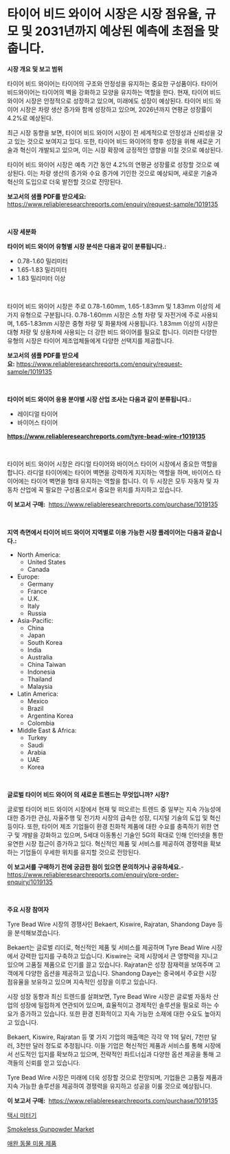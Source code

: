 <p><h1>타이어 비드 와이어 시장은 시장 점유율, 규모 및 2031년까지 예상된 예측에 초점을 맞춥니다.</h1></p><p><strong>시장 개요 및 보고 범위</strong></p>
<p><p>타이어 비드 와이어는 타이어의 구조와 안정성을 유지하는 중요한 구성품이다. 타이어 비드와이어는 타이어의 벽을 강화하고 모양을 유지하는 역할을 한다. 현재, 타이어 비드 와이어 시장은 안정적으로 성장하고 있으며, 미래에도 성장이 예상된다. 타이어 비드 와이어 시장은 차량 생산 증가와 함께 성장하고 있으며, 2026년까지 연평균 성장률이 4.2%로 예상된다.</p><p>최근 시장 동향을 보면, 타이어 비드 와이어 시장이 전 세계적으로 안정성과 신뢰성을 갖고 있는 것으로 보여지고 있다. 또한, 타이어 비드 와이어의 향후 성장을 위해 새로운 기술과 혁신이 개발되고 있으며, 이는 시장 확장에 긍정적인 영향을 미칠 것으로 예상된다.</p><p>타이어 비드 와이어 시장은 예측 기간 동안 4.2%의 연평균 성장률로 성장할 것으로 예상된다. 이는 차량 생산의 증가와 수요 증가에 기인한 것으로 예상되며, 새로운 기술과 혁신의 도입으로 더욱 발전할 것으로 전망된다.</p></p>
<p><strong>보고서의 샘플 PDF를 받으세요:</strong> <a href="https://www.reliableresearchreports.com/enquiry/request-sample/1019135">https://www.reliableresearchreports.com/enquiry/request-sample/1019135</a></p>
<p>&nbsp;</p>
<p><strong>시장 세분화</strong></p>
<p><strong>타이어 비드 와이어 유형별 시장 분석은 다음과 같이 분류됩니다.:</strong></p>
<p><ul><li>0.78-1.60 밀리미터</li><li>1.65-1.83 밀리미터</li><li>1.83 밀리미터 이상</li></ul></p>
<p>&nbsp;</p>
<p><p>타이어 비드 와이어 시장은 주로 0.78-1.60mm, 1.65-1.83mm 및 1.83mm 이상의 세 가지 유형으로 구분됩니다. 0.78-1.60mm 시장은 소형 차량 및 자전거에 주로 사용되며, 1.65-1.83mm 시장은 중형 차량 및 화물차에 사용됩니다. 1.83mm 이상의 시장은 대형 차량 및 상용차에 사용되는 더 강한 비드 와이어를 필요로 합니다. 이러한 다양한 유형의 시장은 타이어 제조업체들에게 다양한 선택지를 제공합니다.</p></p>
<p><strong>보고서의 샘플 PDF를 받으세요:</strong>&nbsp;<a href="https://www.reliableresearchreports.com/enquiry/request-sample/1019135">https://www.reliableresearchreports.com/enquiry/request-sample/1019135</a></p>
<p>&nbsp;</p>
<p><strong> 타이어 비드 와이어 응용 분야별 시장 산업 조사는 다음과 같이 분류됩니다.:</strong></p>
<p><ul><li>레이디얼 타이어</li><li>바이어스 타이어</li></ul></p>
<p><strong><a href="https://www.reliableresearchreports.com/tyre-bead-wire-r1019135">https://www.reliableresearchreports.com/tyre-bead-wire-r1019135</a></strong></p>
<p>&nbsp;</p>
<p><p>타이어 비드 와이어 시장은 라디얼 타이어와 바이어스 타이어 시장에서 중요한 역할을 합니다. 라디얼 타이어에는 타이어 벽면을 강력하게 지지하는 역할을 하며, 바이어스 타이어에는 타이어 벽면을 형태 유지하는 역할을 합니다. 이 두 시장은 모두 자동차 및 자동차 산업에 꼭 필요한 구성품으로서 중요한 위치를 차지하고 있습니다.</p></p>
<p><strong>이 보고서 구매:</strong>&nbsp; <a href="https://www.reliableresearchreports.com/purchase/1019135">https://www.reliableresearchreports.com/purchase/1019135</a></p>
<p>&nbsp;</p>
<p><strong>지역 측면에서 타이어 비드 와이어 지역별로 이용 가능한 시장 플레이어는 다음과 같습니다.:</strong></p>
<p><ul>
    <li>
        North America:
        <ul>
            <li>United States</li>
            <li>Canada</li>
        </ul>
    </li>
    <li>
        Europe:
        <ul>
            <li>Germany</li>
            <li>France</li>
            <li>U.K.</li>
            <li>Italy</li>
            <li>Russia</li>
        </ul>
    </li>
    <li>
        Asia-Pacific:
        <ul>
            <li>China</li>
            <li>Japan</li>
            <li>South Korea</li>
            <li>India</li>
            <li>Australia</li>
            <li>China Taiwan</li>
            <li>Indonesia</li>
            <li>Thailand</li>
            <li>Malaysia</li>
        </ul>
    </li>
    <li>
        Latin America:
        <ul>
            <li>Mexico</li>
            <li>Brazil</li>
            <li>Argentina Korea</li>
            <li>Colombia</li>
        </ul>
    </li>
    <li>
        Middle East & Africa:
        <ul>
            <li>Turkey</li>
            <li>Saudi</li>
            <li>Arabia</li>
            <li>UAE</li>
            <li>Korea</li>
        </ul>
    </li>
    </ul></p>
<p>&nbsp;</p>
<p><strong>글로벌 타이어 비드 와이어 의 새로운 트렌드는 무엇입니까? 시장?</strong></p>
<p><p>글로벌 타이어 비드 와이어 시장에서 현재 및 떠오르는 트렌드 중 일부는 지속 가능성에 대한 증가한 관심, 자율주행 및 전기차 시장의 급속한 성장, 디지털 기술의 도입 및 혁신 등이다. 또한, 타이어 제조 기업들이 환경 친화적 제품에 대한 수요를 충족하기 위한 연구 및 개발을 강화하고 있으며, 5세대 이동통신 기술인 5G의 확대로 인해 인터넷을 통한 유연한 시장 접근이 증가하고 있다. 혁신적인 제품 및 서비스를 제공하여 경쟁력을 확보하는 기업들이 우세한 위치를 유지할 것으로 전망된다.</p></p>
<p><strong>이 보고서를 구매하기 전에 궁금한 점이 있으면 문의하거나 공유하세요.</strong>- <a href="https://www.reliableresearchreports.com/enquiry/pre-order-enquiry/1019135">https://www.reliableresearchreports.com/enquiry/pre-order-enquiry/1019135</a></p>
<p>&nbsp;</p>
<p><strong>주요 시장 참여자</strong></p>
<p><p>Tyre Bead Wire 시장의 경쟁사인 Bekaert, Kiswire, Rajratan, Shandong Daye 등을 분석해보겠습니다. </p><p>Bekaert는 글로벌 리더로, 혁신적인 제품 및 서비스를 제공하며 Tyre Bead Wire 시장에서 강력한 입지를 구축하고 있습니다. Kiswire는 국제 시장에서 큰 영향력을 지니고 있으며 고품질 제품으로 인기를 끌고 있습니다. Rajratan은 성장 잠재력을 보여주며 고객에게 다양한 옵션을 제공하고 있습니다. Shandong Daye는 중국에서 주요한 시장 점유율을 보유하고 있으며 지속적인 성장을 이루고 있습니다.</p><p>시장 성장 동향과 최신 트렌드를 살펴보면, Tyre Bead Wire 시장은 글로벌 자동차 산업의 성장에 밀접하게 연관되어 있으며, 효율적이고 경제적인 솔루션을 필요로 하는 수요가 증가하고 있습니다. 또한 환경 친화적이고 지속 가능한 소재에 대한 수요도 높아지고 있습니다.</p><p>Bekaert, Kiswire, Rajratan 등 몇 가지 기업의 매출액은 각각 약 1억 달러, 7천만 달러, 3천만 달러 정도로 추정됩니다. 이들 기업은 혁신적인 제품과 서비스를 통해 시장에서 선도적인 입지를 확보하고 있으며, 전략적인 파트너십과 다양한 옵션 제공을 통해 고객들의 신뢰를 얻고 있습니다.</p><p>Tyre Bead Wire 시장은 미래에 더욱 성장할 것으로 전망되며, 기업들은 고품질 제품과 지속 가능한 솔루션을 제공하여 경쟁력을 유지하고 성공을 이룰 것으로 예상됩니다.</p></p>
<p><strong>이 보고서 구매:</strong>&nbsp;&nbsp;<a href="https://www.reliableresearchreports.com/purchase/1019135">https://www.reliableresearchreports.com/purchase/1019135</a></p>
<p><p><a href="https://github.com/vsn7qpua81q/Market-Research-Report-List-1/blob/main/619376317176.md">택시 미터기</a></p><p><a href="https://fuschia-pecorino-a6d.notion.site/Smokeless-Gunpowder-Market-Centers-on-Aspects-such-as-Market-Growth-Market-Share-Market-Opportunit-337f6925285a4fc88c9f716e10a1896f">Smokeless Gunpowder Market</a></p><p><a href="https://github.com/Elenrrera7685/Market-Research-Report-List-1/blob/main/870652517177.md">애완 동물 미용 제품</a></p></p>